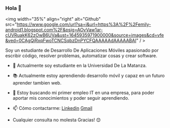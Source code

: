 ### Hola 👋

<img width="35%" align="right" alt="Github" src="https://www.google.com/url?sa=i&url=https%3A%2F%2Femily-android1.blogspot.com%2F&psig=AOvVaw1ar-cUVRuakK62zOwB6UVa&ust=1645935971900000&source=images&cd=vfe&ved=0CAgQjRxqFwoTCNCSqbzDnPYCFQAAAAAdAAAAABAI" / >

Soy un estudiante de Desarrollo De Aplicaciones Móviles apasionado por escribir código, resolver problemas, automatizar cosas y crear software.

- 🔭 Actualmente soy estudiante en la Universidad De La Matanza.

- 📚 Actualmente estoy aprendiendo desarrollo móvil y capaz en un futuro aprender tambien web.

- 👯 Estoy buscando mi primer empleo IT en una empresa, para poder aportar mis conocimientos y poder seguir aprendiendo.


- 📫 Cómo contactarme: [Linkedin](https://www.linkedin.com/in/sosafacundo/) [Gmail](facusosa1607@gmail.com)

- Cualquier consulta no molesta Gracias! 😊
